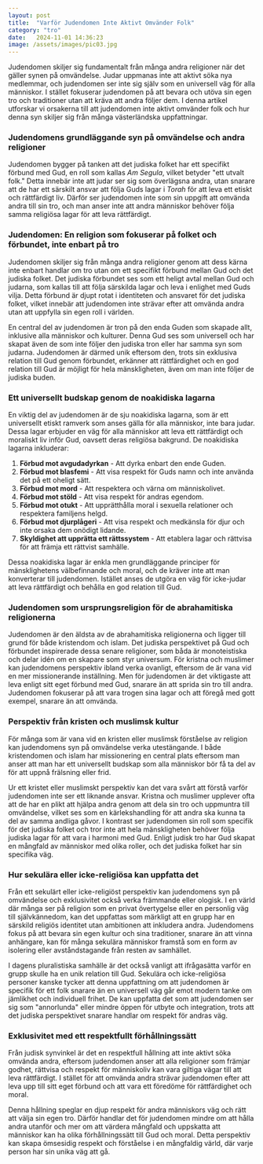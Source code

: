 ```yaml
---
layout: post
title:  "Varför Judendomen Inte Aktivt Omvänder Folk"
category: "tro"
date:   2024-11-01 14:36:23
image: /assets/images/pic03.jpg
---
```


Judendomen skiljer sig fundamentalt från många andra religioner när det gäller synen på omvändelse. Judar uppmanas inte att aktivt söka nya medlemmar, och judendomen ser inte sig själv som en universell väg för alla människor. I stället fokuserar judendomen på att bevara och utöva sin egen tro och traditioner utan att kräva att andra följer dem. I denna artikel utforskar vi orsakerna till att judendomen inte aktivt omvänder folk och hur denna syn skiljer sig från många västerländska uppfattningar.

### Judendomens grundläggande syn på omvändelse och andra religioner

Judendomen bygger på tanken att det judiska folket har ett specifikt förbund med Gud, en roll som kallas *Am Segula*, vilket betyder "ett utvalt folk." Detta innebär inte att judar ser sig som överlägsna andra, utan snarare att de har ett särskilt ansvar att följa Guds lagar i *Torah* för att leva ett etiskt och rättfärdigt liv. Därför ser judendomen inte som sin uppgift att omvända andra till sin tro, och man anser inte att andra människor behöver följa samma religiösa lagar för att leva rättfärdigt.

### Judendomen: En religion som fokuserar på folket och förbundet, inte enbart på tro

Judendomen skiljer sig från många andra religioner genom att dess kärna inte enbart handlar om tro utan om ett specifikt förbund mellan Gud och det judiska folket. Det judiska förbundet ses som ett heligt avtal mellan Gud och judarna, som kallas till att följa särskilda lagar och leva i enlighet med Guds vilja. Detta förbund är djupt rotat i identiteten och ansvaret för det judiska folket, vilket innebär att judendomen inte strävar efter att omvända andra utan att uppfylla sin egen roll i världen.

En central del av judendomen är tron på den enda Guden som skapade allt, inklusive alla människor och kulturer. Denna Gud ses som universell och har skapat även de som inte följer den judiska tron eller har samma syn som judarna. Judendomen är därmed unik eftersom den, trots sin exklusiva relation till Gud genom förbundet, erkänner att rättfärdighet och en god relation till Gud är möjligt för hela mänskligheten, även om man inte följer de judiska buden.

### Ett universellt budskap genom de noakidiska lagarna

En viktig del av judendomen är de sju noakidiska lagarna, som är ett universellt etiskt ramverk som anses gälla för alla människor, inte bara judar. Dessa lagar erbjuder en väg för alla människor att leva ett rättfärdigt och moraliskt liv inför Gud, oavsett deras religiösa bakgrund. De noakidiska lagarna inkluderar:

1. **Förbud mot avgudadyrkan** - Att dyrka enbart den ende Guden.
2. **Förbud mot blasfemi** - Att visa respekt för Guds namn och inte använda det på ett oheligt sätt.
3. **Förbud mot mord** - Att respektera och värna om människolivet.
4. **Förbud mot stöld** - Att visa respekt för andras egendom.
5. **Förbud mot otukt** - Att upprätthålla moral i sexuella relationer och respektera familjens helgd.
6. **Förbud mot djurplågeri** - Att visa respekt och medkänsla för djur och inte orsaka dem onödigt lidande.
7. **Skyldighet att upprätta ett rättssystem** - Att etablera lagar och rättvisa för att främja ett rättvist samhälle.

Dessa noakidiska lagar är enkla men grundläggande principer för mänsklighetens välbefinnande och moral, och de kräver inte att man konverterar till judendomen. Istället anses de utgöra en väg för icke-judar att leva rättfärdigt och behålla en god relation till Gud.

### Judendomen som ursprungsreligion för de abrahamitiska religionerna

Judendomen är den äldsta av de abrahamitiska religionerna och ligger till grund för både kristendom och islam. Det judiska perspektivet på Gud och förbundet inspirerade dessa senare religioner, som båda är monoteistiska och delar idén om en skapare som styr universum. För kristna och muslimer kan judendomens perspektiv ibland verka ovanligt, eftersom de är vana vid en mer missionerande inställning. Men för judendomen är det viktigaste att leva enligt sitt eget förbund med Gud, snarare än att sprida sin tro till andra. Judendomen fokuserar på att vara trogen sina lagar och att föregå med gott exempel, snarare än att omvända.

### Perspektiv från kristen och muslimsk kultur

För många som är vana vid en kristen eller muslimsk förståelse av religion kan judendomens syn på omvändelse verka utestängande. I både kristendomen och islam har missionering en central plats eftersom man anser att man har ett universellt budskap som alla människor bör få ta del av för att uppnå frälsning eller frid. 

Ur ett kristet eller muslimskt perspektiv kan det vara svårt att förstå varför judendomen inte ser ett liknande ansvar. Kristna och muslimer upplever ofta att de har en plikt att hjälpa andra genom att dela sin tro och uppmuntra till omvändelse, vilket ses som en kärlekshandling för att andra ska kunna ta del av samma andliga gåvor. I kontrast ser judendomen sin roll som specifik för det judiska folket och tror inte att hela mänskligheten behöver följa judiska lagar för att vara i harmoni med Gud. Enligt judisk tro har Gud skapat en mångfald av människor med olika roller, och det judiska folket har sin specifika väg.

### Hur sekulära eller icke-religiösa kan uppfatta det

Från ett sekulärt eller icke-religiöst perspektiv kan judendomens syn på omvändelse och exklusivitet också verka främmande eller ologisk. I en värld där många ser på religion som en privat övertygelse eller en personlig väg till självkännedom, kan det uppfattas som märkligt att en grupp har en särskild religiös identitet utan ambitionen att inkludera andra. Judendomens fokus på att bevara sin egen kultur och sina traditioner, snarare än att vinna anhängare, kan för många sekulära människor framstå som en form av isolering eller avståndstagande från resten av samhället.

I dagens pluralistiska samhälle är det också vanligt att ifrågasätta varför en grupp skulle ha en unik relation till Gud. Sekulära och icke-religiösa personer kanske tycker att denna uppfattning om att judendomen är specifik för ett folk snarare än en universell väg går emot modern tanke om jämlikhet och individuell frihet. De kan uppfatta det som att judendomen ser sig som "annorlunda" eller mindre öppen för utbyte och integration, trots att det judiska perspektivet snarare handlar om respekt för andras väg.

### Exklusivitet med ett respektfullt förhållningssätt

Från judisk synvinkel är det en respektfull hållning att inte aktivt söka omvända andra, eftersom judendomen anser att alla religioner som främjar godhet, rättvisa och respekt för människoliv kan vara giltiga vägar till att leva rättfärdigt. I stället för att omvända andra strävar judendomen efter att leva upp till sitt eget förbund och att vara ett föredöme för rättfärdighet och moral.

Denna hållning speglar en djup respekt för andra människors väg och rätt att välja sin egen tro. Därför handlar det för judendomen mindre om att hålla andra utanför och mer om att värdera mångfald och uppskatta att människor kan ha olika förhållningssätt till Gud och moral. Detta perspektiv kan skapa ömsesidig respekt och förståelse i en mångfaldig värld, där varje person har sin unika väg att gå.